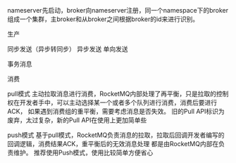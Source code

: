 

nameserver先启动，broker向nameserver注册，同一个namespace下的broker组成一个集群，主broker和从broker之间根据broker的id来进行识别。



生产 

同步发送（异步转同步） 异步发送 单向发送

事务消息



消费 

pull模式 
主动拉取消息进行消费，RocketMQ内部处理了再平衡，只是拉取的控制权在开发者手中，可以主动选择某一个或者多个队列进行消费，消费后要进行ACK，
如果遇到消费组的重平衡，需要考虑消息是否失效。
旧的Pull API标识为废弃，太过复杂，新的Pull API在使用上更加简单些


push模式
基于pull模式，RocketMQ负责消息的拉取，拉取后回调开发者编写的回调逻辑，消费结果ACK，重平衡后的无效消息处理 都是由RocketMQ内部在负责维护。
推荐使用Push模式，使用比较简单方便省心